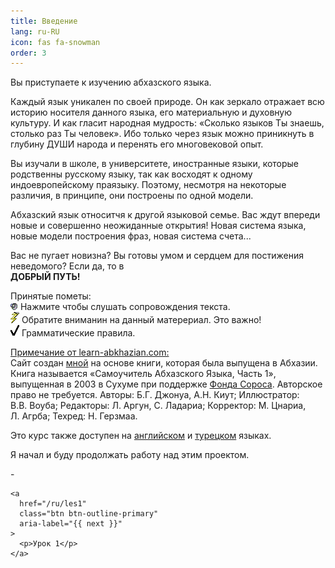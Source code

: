 ```yaml
---
title: Введение
lang: ru-RU
icon: fas fa-snowman
order: 3
---
```


<p>
Вы
приступаете
к
изучению
абхазского
языка.
</p>

<p>
Каждый
язык
уникален
по
своей
природе.
Он
как
зеркало
отражает
всю
историю
носителя
данного
языка,
его
материальную
и
духовную
культуру.
И
как
гласит
народная
мудрость:
«Сколько
языков
Ты
знаешь,
столько
раз
Ты
человек».
Ибо
только
через
язык
можно
приникнуть
в
глубину
ДУШИ
народа
и
перенять
его
многовековой
опыт.
</p>

<p>
Вы
изучали
в
школе,
в
университете,
иностранные
языки,
которые
родственны
русскому
языку,
так
как
восходят
к
одному
индоевропейскому
праязыку.
Поэтому,
несмотря
на
некоторые
различия,
в
принципе,
они
построены
по
одной
модели.
</p>

<p>
Абхазский
язык
относитчя
к
другой
языковой
семье.
Вас
ждут
впереди
новые
и
совершенно
неожиданные
открытия!
Новая
система
языка,
новые
модели
построения
фраз,
новая
система
счета...
</p>

<p>
Вас
не
пугает
новизна?
Вы
готовы
умом
и
сердцем
для
постижения
неведомого?
Если
да,
то
в<br />
<b>ДОБРЫЙ
ПУТЬ!</b>
</p>

<p>Принятые
пометы:<br />
<span class="normal audio-link"><img src="/assets/img/listen.gif" width="12" height="12" border="0" alt="Listen" />
Нажмите
чтобы
слушать
сопровождения
текста.<br /></span>
<img class="normal" src="/assets/img/lightning.gif" width="14" height="18" border="0" alt="Important material" />
Обратите
вниманин
на
данный
матерериал.
Это
важно!<br />
<img class="normal" src="/assets/img/tick.gif" width="14" height="18" border="0" alt="Grammar rule" />
Грамматические
правила.
</p>

<p>
<u>Примечание
от learn-abkhazian.com:</u><br />
Сайт
создан
<a href="https://github.com/neilboyd/learn-abkhazian">мной</a>
на
основе
книги,
которая
была
выпущена
в
Абхазии.
Книга
называется
«Самоучитель
Абхазского
Языка, Часть 1»,
выпущенная
в
2003
в
Сухуме
при
поддержке
<a href="https://www.soros.org">Фонда
Сороса</a>.
Авторское
право
не
требуется.
Авторы:
Б.Г. Джонуа,
А.Н. Киут;
Иллюстратор:
В.В. Воуба;
Редакторы:
Л. Аргун,
С. Ладариа;
Корректор:
М. Цнариа,
Л. Агрба;
Техред:
Н. Герзмаа.
</p>

<p>
Это
курс
также
доступен
на
<a href="/about-en">английском</a>
и
<a href="/about-tr">турецком</a>
языках.
</p>

<p>
Я
начал
и
буду
продолжать
работу
над
этим
проектом.</p>

<nav class="post-navigation d-flex justify-content-between" aria-label="Post Navigation">
    <div class="btn btn-outline-primary disabled" aria-label="{{ previous }}">
      <p>-</p>
    </div>

    <a
      href="/ru/les1"
      class="btn btn-outline-primary"
      aria-label="{{ next }}"
    >
      <p>Урок 1</p>
    </a>
</nav>

